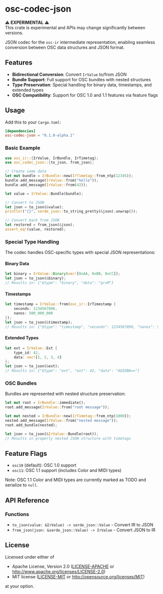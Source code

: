 # osc-codec-json

⚠️ **EXPERIMENTAL** ⚠️  
This crate is experimental and APIs may change significantly between versions.

JSON codec for the `osc-ir` intermediate representation, enabling seamless conversion between OSC data structures and JSON format.

## Features

- **Bidirectional Conversion**: Convert `IrValue` to/from JSON
- **Bundle Support**: Full support for OSC bundles with nested structures
- **Type Preservation**: Special handling for binary data, timestamps, and extended types
- **OSC Compatibility**: Support for OSC 1.0 and 1.1 features via feature flags

## Usage

Add this to your `Cargo.toml`:

```toml
[dependencies]
osc-codec-json = "0.1.0-alpha.1"
```

### Basic Example

```rust
use osc_ir::{IrValue, IrBundle, IrTimetag};
use osc_codec_json::{to_json, from_json};

// Create some data
let mut bundle = IrBundle::new(IrTimetag::from_ntp(12345));
bundle.add_message(IrValue::from("hello"));
bundle.add_message(IrValue::from(42));

let value = IrValue::Bundle(bundle);

// Convert to JSON
let json = to_json(&value);
println!("{}", serde_json::to_string_pretty(&json).unwrap());

// Convert back from JSON
let restored = from_json(&json);
assert_eq!(value, restored);
```

### Special Type Handling

The codec handles OSC-specific types with special JSON representations:

#### Binary Data
```rust
let binary = IrValue::Binary(vec![0xAA, 0xBB, 0xCC]);
let json = to_json(&binary);
// Results in: {"$type": "binary", "data": "qrvM"}
```

#### Timestamps
```rust
let timestamp = IrValue::from(osc_ir::IrTimestamp {
    seconds: 1234567890,
    nanos: 500_000_000
});
let json = to_json(&timestamp);
// Results in: {"$type": "timestamp", "seconds": 1234567890, "nanos": 500000000}
```

#### Extended Types
```rust
let ext = IrValue::Ext {
    type_id: 42,
    data: vec![1, 2, 3, 4]
};
let json = to_json(&ext);
// Results in: {"$type": "ext", "ext": 42, "data": "AQIDBA=="}
```

### OSC Bundles

Bundles are represented with nested structure preservation:

```rust
let mut root = IrBundle::immediate();
root.add_message(IrValue::from("root message"));

let mut nested = IrBundle::new(IrTimetag::from_ntp(1000));
nested.add_message(IrValue::from("nested message"));
root.add_bundle(nested);

let json = to_json(&IrValue::Bundle(root));
// Results in properly nested JSON structure with timetags
```

## Feature Flags

- `osc10` (default): OSC 1.0 support
- `osc11`: OSC 1.1 support (includes Color and MIDI types)

Note: OSC 1.1 Color and MIDI types are currently marked as TODO and serialize to `null`.

## API Reference

### Functions

- `to_json(value: &IrValue) -> serde_json::Value` - Convert IR to JSON
- `from_json(json: &serde_json::Value) -> IrValue` - Convert JSON to IR

## License

Licensed under either of

 * Apache License, Version 2.0 ([LICENSE-APACHE](../LICENSE-APACHE) or http://www.apache.org/licenses/LICENSE-2.0)
 * MIT license ([LICENSE-MIT](../LICENSE-MIT) or http://opensource.org/licenses/MIT)

at your option.